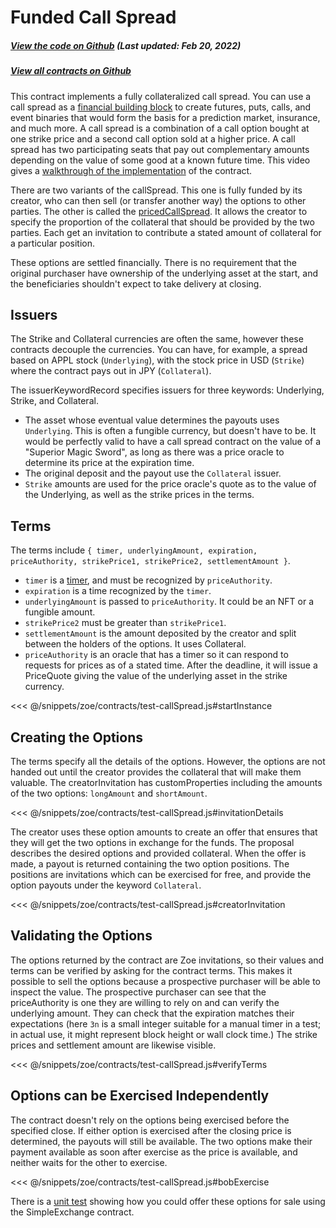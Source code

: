 # Funded Call Spread

<Zoe-Version/>

##### [View the code on Github](https://github.com/Agoric/agoric-sdk/blob/4e0aece631d8310c7ab8ef3f46fad8981f64d208/packages/zoe/src/contracts/callSpread/fundedCallSpread.js) (Last updated: Feb 20, 2022)
##### [View all contracts on Github](https://github.com/Agoric/agoric-sdk/tree/HEAD/packages/zoe/src/contracts)

This contract implements a fully collateralized call spread. You can use a call spread as a
[financial building block](https://youtu.be/m5Pf2d1tHCs) to create futures, puts, calls, and event
binaries that would form the basis for a prediction market, insurance, and much more. A call spread
is a combination of a call option bought at one strike price and a second call option sold at a
higher price. A call spread has two participating seats that pay out complementary amounts depending
on the value of some good at a known future time. This video gives a
[walkthrough of the implementation](https://youtu.be/m5Pf2d1tHCs?t=3566) of the contract.

There are two variants of the callSpread. This one is fully funded by its creator, who can then sell
(or transfer another way) the options to other parties. The other is called the
[pricedCallSpread](./pricedCallSpread.md). It allows the creator to specify the proportion of the
collateral that should be provided by the two parties. Each get an invitation to contribute a stated
amount of collateral for a particular position.

These options are settled financially. There is no requirement that the original purchaser have
ownership of the underlying asset at the start, and the beneficiaries shouldn't expect to take
delivery at closing.

## Issuers

The Strike and Collateral currencies are often the same, however these contracts decouple the
currencies. You can have, for example, a spread based on APPL stock (`Underlying`), with the stock
price in USD (`Strike`) where the contract pays out in JPY (`Collateral`).

The issuerKeywordRecord specifies issuers for three keywords: Underlying, Strike, and Collateral.
 * The asset whose eventual value determines the payouts uses `Underlying`. This is often a fungible
   currency, but doesn't have to be. It would be perfectly valid to have a call spread contract on
   the value of a "Superior Magic Sword", as long as there was a price oracle to determine its price
   at the expiration time.
 * The original deposit and the payout use the `Collateral` issuer.
 * `Strike` amounts are used for the price oracle's quote as to the value of the Underlying, as
   well as the strike prices in the terms.

## Terms

The terms include `{ timer, underlyingAmount, expiration, priceAuthority, strikePrice1,
strikePrice2, settlementAmount }`.
 * `timer` is a [timer](/reference/repl/timerServices.md), and must be recognized by `priceAuthority`.
 * `expiration` is a time recognized by the `timer`.
 * `underlyingAmount` is passed to `priceAuthority`. It could be an NFT or a fungible amount.
 * `strikePrice2` must be greater than `strikePrice1`.
 * `settlementAmount` is the amount deposited by the creator and split between the holders of the
 options. It uses Collateral.
 * `priceAuthority` is an oracle that has a timer so it can respond to requests for prices as of a
   stated time. After the deadline, it will issue a PriceQuote giving the value of the underlying
   asset in the strike currency.

<<< @/snippets/zoe/contracts/test-callSpread.js#startInstance

## Creating the Options

The terms specify all the details of the options. However, the options are not handed out until the
creator provides the collateral that will make them valuable.  The creatorInvitation has
customProperties including the amounts of the two options: `longAmount` and `shortAmount`.

<<< @/snippets/zoe/contracts/test-callSpread.js#invitationDetails

The creator uses these option amounts to create an offer that ensures that they will get the two
options in exchange for the funds. The proposal describes the desired options and provided
collateral. When the offer is made, a payout is returned containing the two option positions. The
positions are invitations which can be exercised for free, and provide the option payouts under the
keyword `Collateral`.

<<< @/snippets/zoe/contracts/test-callSpread.js#creatorInvitation

## Validating the Options

The options returned by the contract are Zoe invitations, so their values and terms can be verified
by asking for the contract terms.  This makes it possible to sell the options because a prospective
purchaser will be able to inspect the value. The prospective purchaser can see that the
priceAuthority is one they are willing to rely on and can verify the underlying amount.  They can
check that the expiration matches their expectations (here `3n` is a small integer suitable for a
manual timer in a test; in actual use, it might represent block height or wall clock time.) The
strike prices and settlement amount are likewise visible.

<<< @/snippets/zoe/contracts/test-callSpread.js#verifyTerms

## Options can be Exercised Independently

The contract doesn't rely on the options being exercised before the specified close. If either
option is exercised after the closing price is determined, the payouts will still be available. The
two options make their payment available as soon after exercise as the price is available, and
neither waits for the other to exercise.

<<< @/snippets/zoe/contracts/test-callSpread.js#bobExercise

There is a
[unit test](https://github.com/Agoric/agoric-sdk/blob/0b44d486390768fbf828e64ce52c99192f67ada0/packages/zoe/test/unitTests/contracts/test-callSpread.js#L440)
showing how you could offer these options for sale using the SimpleExchange contract.
